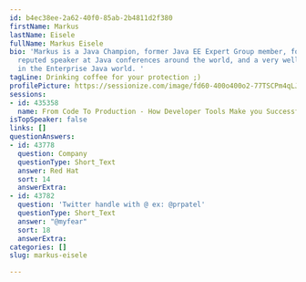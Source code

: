 ```yaml
---
id: b4ec38ee-2a62-40f0-85ab-2b4811d2f380
firstName: Markus
lastName: Eisele
fullName: Markus Eisele
bio: 'Markus is a Java Champion, former Java EE Expert Group member, founder of JavaLand,
  reputed speaker at Java conferences around the world, and a very well known figure
  in the Enterprise Java world. '
tagLine: Drinking coffee for your protection ;)
profilePicture: https://sessionize.com/image/fd60-400o400o2-77TSCPm4qLJ9CED6R2kDEU.jpg
sessions:
- id: 435358
  name: From Code To Production - How Developer Tools Make you Successful
isTopSpeaker: false
links: []
questionAnswers:
- id: 43778
  question: Company
  questionType: Short_Text
  answer: Red Hat
  sort: 14
  answerExtra: 
- id: 43782
  question: 'Twitter handle with @ ex: @prpatel'
  questionType: Short_Text
  answer: "@myfear"
  sort: 18
  answerExtra: 
categories: []
slug: markus-eisele

---
```

